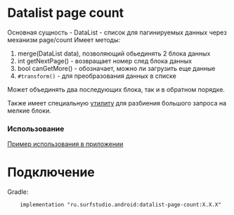 # Datalist page count
Основная сущность - DataList - список для пагинируемых данных через механизм page/count
Имеет методы:
 1. merge(DataList data), позволяющий обьединять 2 блока данных
 2. int getNextPage() - возвращает номер след блока данных
 3. bool canGetMore() - обозначает, можно ли загрузить еще данные
 1. `#transform()` - для преобразования данных в списке

Может объединять два последующих блока, так и в обратном порядке.

Также имеет специальную [утилиту][util] для разбиения большого запроса на мелкие блоки.

### Использование
[Пример использования в приложении](../network-sample)

# Подключение
Gradle:
```
    implementation "ru.surfstudio.android:datalist-page-count:X.X.X"
```

[util]: src/main/java/ru/surfstudio/android/datalistpagecount/util/PaginationableUtil.java